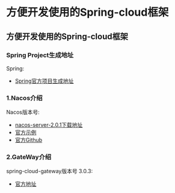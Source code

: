 # 方便开发使用的Spring-cloud框架

## 方便开发使用的Spring-cloud框架

### Spring Project生成地址

Spring:

* [Spring官方项目生成地址](https://start.spring.io/)

### 1.Nacos介绍

Nacos版本号:

* [nacos-server-2.0.1下载地址](https://github.com/alibaba/nacos/releases/tag/2.0.1)
* [官方示例](http://console.nacos.io/nacos/index.html#/login)
* [官方Github](https://github.com/alibaba/nacos)

### 2.GateWay介绍

spring-cloud-gateway版本号 3.0.3:

* [官方地址](https://spring.io/projects/spring-cloud-gateway)
